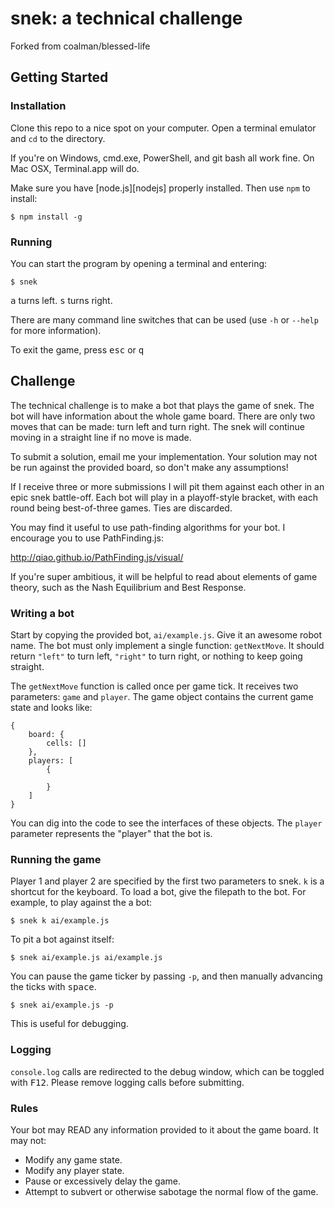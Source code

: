snek: a technical challenge
===========================

Forked from coalman/blessed-life

Getting Started
---------------

### Installation

Clone this repo to a nice spot on your computer. Open a terminal emulator and `cd` to the directory.

If you're on Windows, cmd.exe, PowerShell, and git bash all work fine.
On Mac OSX, Terminal.app will do.

Make sure you have [node.js][nodejs] properly installed. Then use `npm` to install:

    $ npm install -g

### Running

You can start the program by opening a terminal and entering:

    $ snek

<kbd>a</kbd> turns left. <kbd>s</kbd> turns right.

There are many command line switches that can be used (use `-h` or `--help` for more information). 

To exit the game, press <kbd>esc</kbd> or <kbd>q</kbd>

Challenge
---------

The technical challenge is to make a bot that plays the game of snek. The bot will have information about the whole game board. There are only two moves that can be made: turn left and turn right. The snek will continue moving in a straight line if no move is made.

To submit a solution, email me your implementation. Your solution may not be run against the provided board, so don't make any assumptions!

If I receive three or more submissions I will pit them against each other in an epic snek battle-off. Each bot will play in a playoff-style bracket, with each round being best-of-three games. Ties are discarded.

You may find it useful to use path-finding algorithms for your bot. I encourage you to use PathFinding.js:

http://qiao.github.io/PathFinding.js/visual/

If you're super ambitious, it will be helpful to read about elements of game theory, such as the Nash Equilibrium and Best Response.

### Writing a bot

Start by copying the provided bot, `ai/example.js`. Give it an awesome robot name. The bot must only implement a single function: `getNextMove`. It should return `"left"` to turn left, `"right"` to turn right, or nothing to keep going straight.

The `getNextMove` function is called once per game tick. It receives two parameters: `game` and `player`. The game object contains the current game state and looks like:

    {
        board: {
            cells: []
        },
        players: [
            {

            }
        ]
    }

You can dig into the code to see the interfaces of these objects. The `player` parameter represents the "player" that the bot is.

### Running the game

Player 1 and player 2 are specified by the first two parameters to snek. `k` is a shortcut for the keyboard. To load a bot, give the filepath to the bot. For example, to play against the a bot:

    $ snek k ai/example.js

To pit a bot against itself:

    $ snek ai/example.js ai/example.js

You can pause the game ticker by passing `-p`, and then manually advancing the ticks with <kbd>space</kbd>.

    $ snek ai/example.js -p

This is useful for debugging. 

### Logging

`console.log` calls are redirected to the debug window, which can be toggled with <kbd>F12</kbd>. Please remove logging calls before submitting.

### Rules

Your bot may READ any information provided to it about the game board. It may not:
* Modify any game state.
* Modify any player state.
* Pause or excessively delay the game.
* Attempt to subvert or otherwise sabotage the normal flow of the game.

 
